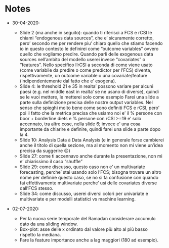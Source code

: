 # Notes

- 30-04-2020:

    - Slide 2 (ma anche in seguito): quando ti riferisci a FCS e rCSI le chiami “endogenous data sources”, che e’ sicuramente corretto, pero’ secondo me per rendere piu’ chiaro quello che stiamo facendo io in questo contesto le definirei come “outcome variables” ovvero quello che vogliamo predire. Quando parli delle exogenous data sources nell’ambito del modello userei invece “covariates” o “features”. Nello specifico l’rCSI a seconda di come viene usato (come variabile da predire o come predictor per l’FCS) diventa, rispettivamente, un outcome variable o una covariate/feature (indipendentemente dal fatto che e’ esogena).
    - Slide 4: le threshold 21 e 35 in realta’ possono variare per alcuni paesi (e.g. nel middle east in realta’ se ne usano di diverse), quindi se le vuoi mettere, le metterei solo come esempio
    Farei una slide a parte sulla definizione precisa delle nostre output variables. Nel senso che spieghi molto bene come sono definiti FCS e rCSI, pero’ poi il fatto che la metrica precisa che usiamo noi e’ il % persone con boor + borderline diets e % persone con rCSI >=19 e’ solo accennato, tra altre cose, nella slide 6; invece e’ una cosa importante da chiarire e definire, quindi farei una slide a parte dopo la 4.
    - Slide 10: Analysis Data à Data Analysis (e in generale forse cambierei anche il titolo di quella sezione, ma al momento non mi viene un’idea precisa da suggerire 😉)
    - Slide 27: come ti accennavo anche durante la presentazione, non mi e’ chiarissimo il caso “shuffle”
    - Slide 29: come discusso, questo caso non e’ un multivariate forecasting, perche’ stai usando solo l’FCS; bisogna trovare un altro nome per definire questo caso, se no si fa confusione con quando fai effettivamente multivariate perche’ usi delle covariates diverse dall’FCS stesso.
    - Slide 34: come discusso, userei diversi colori per univariate e multivariate e per modelli statistici vs machine learning.
    
- 02-07-2020:

    - Per la nuova serie temporale del Ramadan considerare accumulo dato da una sliding window.
    - Box-plot: asse delle x ordinato dal valore più alto al più basso rispetto la mediana.
    - Fare la feature importance anche a lag maggiori (180 ad esempio).